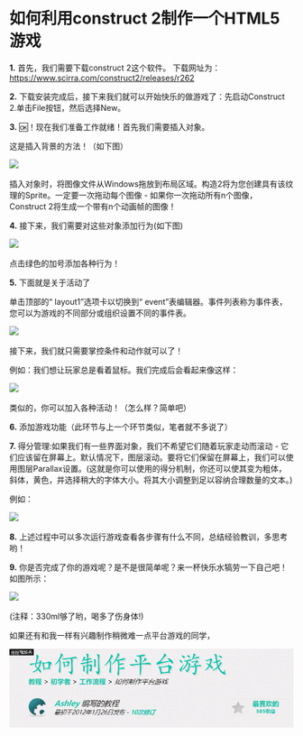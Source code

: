 # 如何利用construct 2制作一个HTML5游戏

**1.** 首先，我们需要下载construct 2这个软件。
下载网址为：https://www.scirra.com/construct2/releases/r262

**2.** 下载安装完成后，接下来我们就可以开始快乐的做游戏了：先启动Construct 2.单击File按钮，然后选择New。

**3.** 🆗！现在我们准备工作就绪！首先我们需要插入对象。

这是插入背景的方法！（如下图）

![](https://www.scirra.com/images/articles/insertobject.png)

插入对象时，将图像文件从Windows拖放到布局区域。构造2将为您创建具有该纹理的Sprite。一定要一次拖动每个图像 - 如果你一次拖动所有n个图像，Construct 2将生成一个带有n个动画帧的图像！

**4.** 接下来，我们需要对这些对象添加行为(如下图)


![](https://www.scirra.com/images/articles/openbehaviors.png)

点击绿色的加号添加各种行为！

**5.** 下面就是关于活动了

单击顶部的“ layout1”选项卡以切换到“ event”表编辑器。事件列表称为事件表，您可以为游戏的不同部分或组织设置不同的事件表。

![](https://www.scirra.com/images/articles/eventsheettab.png)

接下来，我们就只需要掌控条件和动作就可以了！

例如：我们想让玩家总是看着鼠标。我们完成后会看起来像这样：

![](https://www.scirra.com/images/articles/alwayslookatmouse.png)

类似的，你可以加入各种活动！（怎么样？简单吧）

**6.** 添加游戏功能（此环节与上一个环节类似，笔者就不多说了）

**7.** 得分管理:如果我们有一些界面对象，我们不希望它们随着玩家走动而滚动 - 它们应该留在屏幕上。默认情况下，图层滚动。要将它们保留在屏幕上，我们可以使用图层Parallax设置。(这就是你可以使用的得分机制，你还可以使其变为粗体，斜体，黄色，并选择稍大的字体大小。将其大小调整到足以容纳合理数量的文本。)

例如：

![](https://www.scirra.com/images/articles/textinlayout.png)

**8.** 上述过程中可以多次运行游戏查看各步骤有什么不同，总结经验教训，多思考哟！

**9.** 你是否完成了你的游戏呢？是不是很简单呢？来一杯快乐水犒劳一下自己吧！如图所示：

![](https://ss0.bdstatic.com/94oJfD_bAAcT8t7mm9GUKT-xh_/timg?image&quality=100&size=b4000_4000&sec=1539179137&di=b3b198947cdb768ba896b5542d4f3dda&src=http://img.go007.com/2017/07/15/3cd2ce68bd8c7118_0.jpg)

(注释：330ml够了哟，喝多了伤身体!)

如果还有和我一样有兴趣制作稍微难一点平台游戏的同学，

![](images\更有兴趣的同学.gif)
